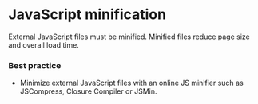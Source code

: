 # JavaScript minification
External JavaScript files must be minified. Minified files reduce page size and overall load time.

### Best practice

* Minimize external JavaScript files with an online JS minifier such as JSCompress, Closure Compiler or JSMin.
